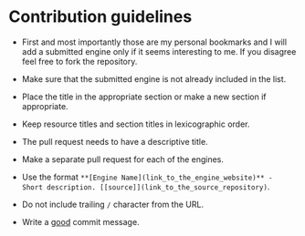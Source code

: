 # Contribution guidelines

* First and most importantly those are my personal bookmarks and I will add a submitted engine only if it seems interesting to me. If you disagree feel free to fork the repository.

* Make sure that the submitted engine is not already included in the list.

* Place the title in the appropriate section or make a new section if appropriate.

* Keep resource titles and section titles in lexicographic order.

* The pull request needs to have a descriptive title.

* Make a separate pull request for each of the engines.

* Use the format `**[Engine Name](link_to_the_engine_website)** - Short description. [[source]](link_to_the_source_repository)`.

* Do not include trailing `/` character from the URL.

* Write a [good](https://chris.beams.io/posts/git-commit) commit message.
